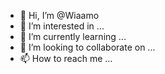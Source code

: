 - 👋 Hi, I’m @Wiaamo
- 👀 I’m interested in ...
- 🌱 I’m currently learning ...
- 💞️ I’m looking to collaborate on ...
- 📫 How to reach me ...

<!---
Wiaamo/Wiaamo is a ✨ special ✨ repository because its `README.md` (this file) appears on your GitHub profile.
You can click the Preview link to take a look at your changes.
--->
